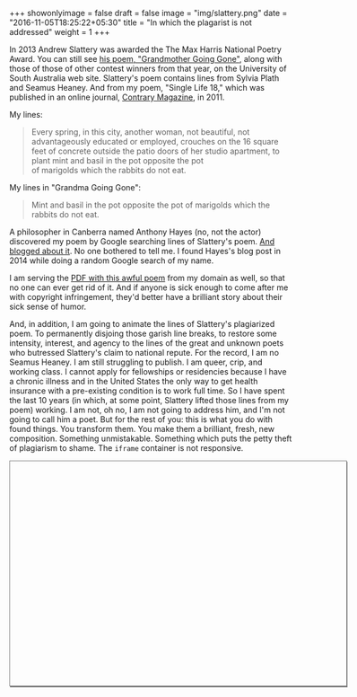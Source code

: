 +++
showonlyimage = false
draft = false
image = "img/slattery.png"
date = "2016-11-05T18:25:22+05:30"
title = "In which the plagarist is not addressed"
weight = 1
+++


In 2013 Andrew Slattery was awarded the The Max Harris National Poetry Award. You can still see [his poem, "Grandmother Going Gone"](http://www.unisa.edu.au/PageFiles/37321/MHA%20poems.pdf "PDF"), along with those of  those of other contest winners from that year, on the University of South Australia web site. Slattery's poem contains lines from Sylvia Plath and Seamus Heaney. And from my poem, "Single Life 18," which was published in an online journal, [Contrary Magazine](http://contrarymagazine.com/2011/single-life-18/), in 2011.

My lines:

> Every spring, in this city, another woman, not
> beautiful, not advantageously educated or employed,
> crouches on the 16 square feet of concrete
> outside the patio doors of her studio apartment,
> to plant mint and basil in the pot opposite the pot  
> of marigolds which the rabbits do not eat.

My lines in "Grandma Going Gone":

> Mint and basil in 
> the pot opposite the pot of marigolds which the rabbits do not eat.

A philosopher in Canberra named Anthony Hayes (no, not the actor) discovered my poem by Google searching lines of Slattery's poem. [And blogged about it](https://thesinisterquarter.wordpress.com/2013/10/03/plagiarism-for-all-not-just-boring-poets/). No one bothered to tell me. I found Hayes's blog post in 2014 while doing a random Google search of my name. 

I am serving the [PDF with this awful poem](../../static/img/MHA-poems.pdf) from my domain as well, so that no one can ever get rid of it. And if anyone is sick enough to come after me with copyright infringement, they'd better have a brilliant story about their sick sense of humor.

And, in addition, I am going to animate the lines of Slattery's plagiarized poem. To permanently disjoing those garish line breaks, to restore some intensity, interest, and agency to the lines of the great and unknown poets who butressed Slattery's claim to national repute. For the record, I am no Seamus Heaney. I am still struggling to publish. I am queer, crip, and working class. I cannot apply for fellowships or residencies because I have a chronic illness and in the United States the only way to get health insurance with a pre-existing condition is to work full time. So I have spent the last 10 years (in which, at some point, Slattery lifted those lines from my poem) working. I am not, oh no, I am not going to address him, and I'm not going to call him a poet. But for the rest of you: this is what you do with found things. You transform them. You make them a brilliant, fresh, new composition. Something unmistakable. Something which puts the petty theft of plagiarism to shame. The `iframe` container is not responsive. 

<div id="fuckslattery" width="800" height="600" style="border:1px solid gray;box-shadow:1px 2px gray;min-height:400px;min-width:600px;"></div>